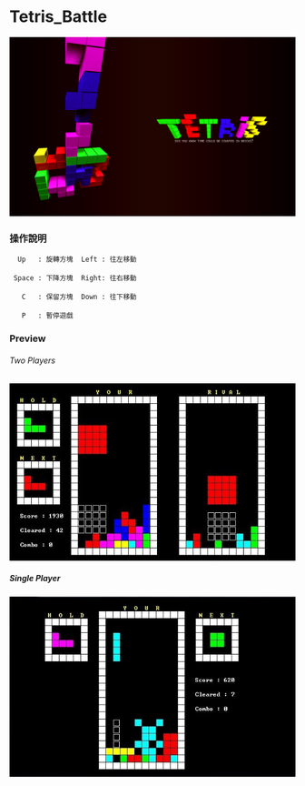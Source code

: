 # Tetris_Battle

![shot](./pic/pic.jpg)

### 操作說明

      Up   : 旋轉方塊  Left : 往左移動

     Space : 下降方塊  Right: 往右移動

       C   : 保留方塊  Down : 往下移動

       P   : 暫停遊戲
     
     
     
### Preview

###### Two Players
![preshot](./pic/preview.jpg)

##### Single Player
![preshot2](./pic/preview2.jpg)
     
